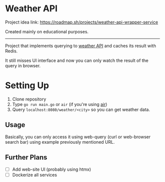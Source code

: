 # Weather API

Project idea link: https://roadmap.sh/projects/weather-api-wrapper-service

Created mainly on educational purposes.

---

Project that implements querying to [weather API](https://www.visualcrossing.com/weather-api) 
and caches its result with Redis.

It still misses UI interface and now you can only watch the result of the query in browser.

# Setting Up

1. Clone repository
2. Type `go run main.go` or `air` (if you're using [air](https://github.com/air-verse/air))
3. Query `localhost:8080/weather/<city>` so you can get weather data.

## Usage

Basically, you can only access it using web-query (curl or web-browser search bar) using 
example previously mentioned URL.

## Further Plans

- [ ] Add web-site UI (probably using htmx)
- [ ] Dockerize all services